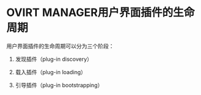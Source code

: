 # OVIRT MANAGER用户界面插件的生命周期

用户界面插件的生命周期可以分为三个阶段：

1. 发现插件（plug-in discovery）

2. 载入插件（plug-in loading）

3. 引导插件（plug-in bootstrapping）
